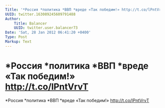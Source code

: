```yaml
---
Title: '*Россия *политика *ВВП *вреде «Так победим!» http://t.co/lPntVrvT'
UUID: twitter.163089245609791488
Author:
    Title: Balancer
    UUID: twitter.user.balancer73
Date: 'Sat, 28 Jan 2012 06:41:20 +0400'
Type: Post
Markup: Text
---
```


# *Россия *политика *ВВП *вреде «Так победим!» http://t.co/lPntVrvT

*Россия *политика *ВВП *вреде «Так победим!»
http://t.co/lPntVrvT